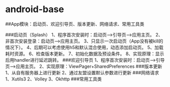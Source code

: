 # android-base

##App模块：启动页、欢迎引导页、版本更新、网络请求、常用工具类

###启动页（Splash）
    1、程序首次安装时：启动页-->引导页-->应用主页。
    2、非首次安装登录：启动页-->应用主页。
    3、只显示一次启动页（App没有被kill的情况下）。
    4、后期可以考虑使用h5和默认混合使用，动态添加启动页。
    5、加载耗时资源。
    6、检查版本更新。
    7、初始化数据及预设条件。
    8、实现原理：显示后用handler进行延迟跳转。
###欢迎引导页
    1、程序首次安装时：启动页-->引导页-->应用主页。
    2、实现原理：ViewPager+SharedPreferences
###版本更新
    1、从自有服务器上进行更新
    2、通过友盟设置默认参数进行更新
###网络请求
    1、Xutils3
    2、Volley
    3、Okhttp
###常用工具类
